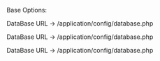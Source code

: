 Base Options:

DataBase URL  -> /application/config/database.php

DataBase URL  -> /application/config/database.php

DataBase URL  -> /application/config/database.php


